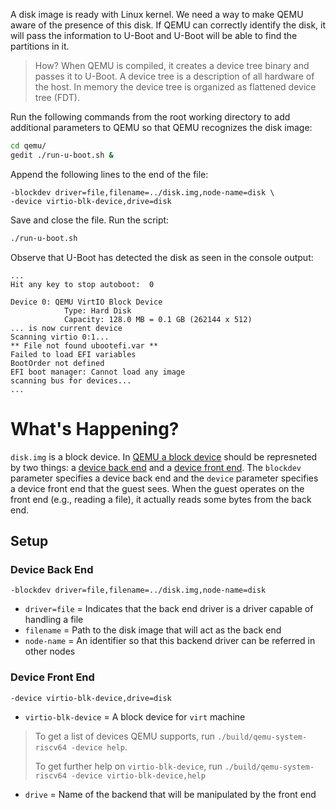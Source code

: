 A disk image is ready with Linux kernel. We need a way to make QEMU aware of the presence of this disk. If QEMU can correctly identify the disk, it will pass the information to U-Boot and U-Boot will be able to find the partitions in it.

> How? When QEMU is compiled, it creates a device tree binary and passes it to U-Boot. A device tree is a description of all hardware of the host. In memory the device tree is organized as flattened device tree (FDT).

Run the following commands from the root working directory to add additional parameters to QEMU so that QEMU recognizes the disk image:
``` bash
cd qemu/
gedit ./run-u-boot.sh &
```
Append the following lines to the end of the file:
```
-blockdev driver=file,filename=../disk.img,node-name=disk \
-device virtio-blk-device,drive=disk
```

Save and close the file. Run the script:
``` bash
./run-u-boot.sh
```
Observe that U-Boot has detected the disk as seen in the console output:
```
...
Hit any key to stop autoboot:  0 

Device 0: QEMU VirtIO Block Device
            Type: Hard Disk
            Capacity: 128.0 MB = 0.1 GB (262144 x 512)
... is now current device
Scanning virtio 0:1...
** File not found ubootefi.var **
Failed to load EFI variables
BootOrder not defined
EFI boot manager: Cannot load any image
scanning bus for devices...
...
```

# What's Happening?

`disk.img` is a block device. In [QEMU a block device](https://qemu-project.gitlab.io/qemu/system/invocation.html#hxtool-1) should be represneted by two things: a [device back end](https://qemu-project.gitlab.io/qemu/system/device-emulation.html#device-back-end) and a [device front end](https://qemu-project.gitlab.io/qemu/system/device-emulation.html#device-front-end). The `blockdev` parameter specifies a device back end and the `device` parameter specifies a device front end that the guest sees. When the guest operates on the front end (e.g., reading a file), it actually reads some bytes from the back end.

## Setup

### Device Back End
`-blockdev driver=file,filename=../disk.img,node-name=disk`

- `driver=file` = Indicates that the back end driver is a driver capable of handling a file
- `filename` = Path to the disk image that will act as the back end
- `node-name` = An identifier so that this backend driver can be referred in other nodes

### Device Front End
`-device virtio-blk-device,drive=disk`

- `virtio-blk-device` = A block device for `virt` machine
> To get a list of devices QEMU supports, run `./build/qemu-system-riscv64 -device help`.
> 
> To get further help on `virtio-blk-device`, run `./build/qemu-system-riscv64 -device virtio-blk-device,help`
- `drive` = Name of the backend that will be manipulated by the front end
